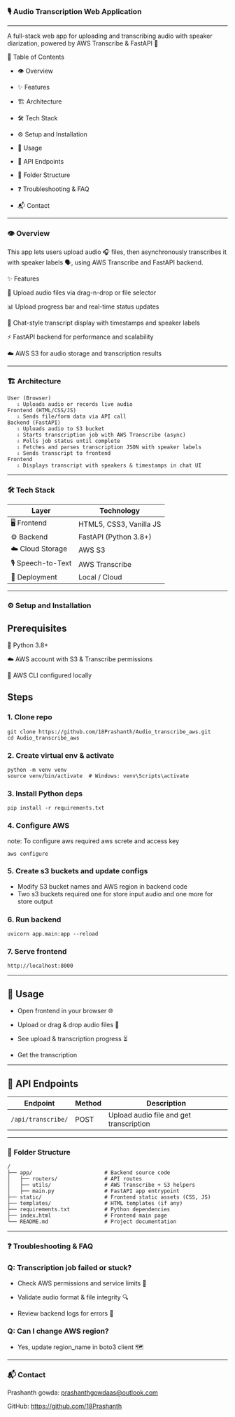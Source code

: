 ### 🎙️ Audio Transcription Web Application

---

A full-stack web app for uploading and transcribing audio with speaker diarization, powered by AWS Transcribe & FastAPI 🚀

📑 Table of Contents

- 👁️ Overview

- ✨ Features

- 🏗️ Architecture

- 🛠️ Tech Stack

- ⚙️ Setup and Installation

- 🚀 Usage

- 🔗 API Endpoints

- 📂 Folder Structure

- ❓ Troubleshooting & FAQ

- 📬 Contact

---

### 👁️ Overview

This app lets users upload audio 🎧 files, then asynchronously transcribes it with speaker labels 🗣️, using AWS Transcribe and FastAPI backend.

✨ Features

📂 Upload audio files via drag-n-drop or file selector

📊 Upload progress bar and real-time status updates

💬 Chat-style transcript display with timestamps and speaker labels

⚡ FastAPI backend for performance and scalability

☁️ AWS S3 for audio storage and transcription results

---

### 🏗️ Architecture

```
User (Browser)
   ⇩ Uploads audio or records live audio
Frontend (HTML/CSS/JS)
   ⇩ Sends file/form data via API call
Backend (FastAPI)
   ⇩ Uploads audio to S3 bucket
   ⇩ Starts transcription job with AWS Transcribe (async)
   ⇩ Polls job status until complete
   ⇩ Fetches and parses transcription JSON with speaker labels
   ⇩ Sends transcript to frontend
Frontend
   ⇩ Displays transcript with speakers & timestamps in chat UI
```

---

### 🛠️ Tech Stack

| Layer             | Technology              |
| ----------------- | ----------------------- |
| 🖥️ Frontend       | HTML5, CSS3, Vanilla JS |
| ⚙️ Backend        | FastAPI (Python 3.8+)   |
| ☁️ Cloud Storage  | AWS S3                  |
| 🎙️ Speech-to-Text | AWS Transcribe          |
| 🚀 Deployment     | Local / Cloud           |

---

### ⚙️ Setup and Installation

## Prerequisites

🐍 Python 3.8+

☁️ AWS account with S3 & Transcribe permissions

🔧 AWS CLI configured locally

## Steps

### 1. Clone repo

```
git clone https://github.com/18Prashanth/Audio_transcribe_aws.git
cd Audio_transcribe_aws

```

### 2. Create virtual env & activate

```
python -m venv venv
source venv/bin/activate  # Windows: venv\Scripts\activate
```

### 3. Install Python deps

```
pip install -r requirements.txt
```

### 4. Configure AWS

note: To configure aws required aws screte and access key

```
aws configure
```

### 5. Create s3 buckets and update configs

- Modify S3 bucket names and AWS region in backend code
- Two s3 buckets required one for store input audio and one more for store output

### 6. Run backend

```
uvicorn app.main:app --reload
```

### 7. Serve frontend

```
http://localhost:8000
```

---

## 🚀 Usage

- Open frontend in your browser 🌐

- Upload or drag & drop audio files 🎵

- See upload & transcription progress ⏳

- Get the transcription

---

## 🔗 API Endpoints

| Endpoint           | Method | Description                             |
| ------------------ | ------ | --------------------------------------- |
| `/api/transcribe/` | POST   | Upload audio file and get transcription |

---

### 📂 Folder Structure

```
/
├── app/                       # Backend source code
│   ├── routers/               # API routes
│   ├── utils/                 # AWS Transcribe + S3 helpers
│   ├── main.py                # FastAPI app entrypoint
├── static/                    # Frontend static assets (CSS, JS)
├── templates/                 # HTML templates (if any)
├── requirements.txt           # Python dependencies
├── index.html                 # Frontend main page
└── README.md                  # Project documentation

```

---

### ❓ Troubleshooting & FAQ

### Q: Transcription job failed or stuck?

- Check AWS permissions and service limits 🚦

- Validate audio format & file integrity 🔍

- Review backend logs for errors 📝

### Q: Can I change AWS region?

- Yes, update region_name in boto3 client 🗺️

---

### 📬 Contact

Prashanth gowda: prashanthgowdaas@outlook.com

GitHub: https://github.com/18Prashanth
